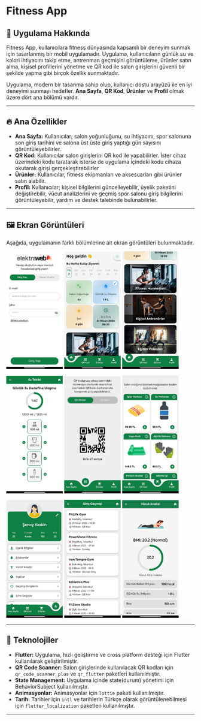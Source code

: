 # Fitness App

## 📱 Uygulama Hakkında

Fitness App, kullanıcılara fitness dünyasında kapsamlı bir deneyim sunmak için tasarlanmış bir mobil uygulamadır.
Uygulama, kullanıcıların günlük su ve kalori ihtiyacını takip etme, antrenman geçmişini görüntüleme, ürünler satın alma,
kişisel
profillerini yönetme ve QR kod ile salon girişlerini güvenli bir şekilde yapma gibi birçok özellik sunmaktadır.

Uygulama, modern bir tasarıma sahip olup, kullanıcı dostu arayüzü ile en iyi deneyimi sunmayı hedefler. **Ana Sayfa**,
**QR Kod**, **Ürünler** ve **Profil** olmak üzere dört ana bölümü vardır.

---

## 🔥 Ana Özellikler

- **Ana Sayfa:** Kullanıcılar; salon yoğunluğunu, su ihtiyacını, spor salonuna son giriş tarihini ve salona üst üste
  giriş yaptığı gün sayısını görüntüleyebilirler.
- **QR Kod:** Kullanıcılar salon girişlerini QR kod ile yapabilirler. İster cihaz üzerindeki kodu taratarak isterse de
  uygulama içindeki kodu cihaza okutarak girişi gerçekleştirebilirler
- **Ürünler:** Kullanıcılar, fitness ekipmanları ve aksesuarları gibi ürünler satın alabilir.
- **Profil:** Kullanıcılar; kişisel bilgilerini güncelleyebilir, üyelik paketini değiştirebilir, vücut analizlerini ve
  geçmiş spor salonu giriş bilgilerini görüntüleyebilir, yardım ve destek talebinde bulunabilirler.

---

## 🖼️ Ekran Görüntüleri

Aşağıda, uygulamanın farklı bölümlerine ait ekran görüntüleri bulunmaktadır.

<p float="left">
  <img src="assets/images/login1.jpeg" width="30%" />
  <img src="assets/images/home1.jpeg" width="30%" />
  <img src="assets/images/home2.jpeg" width="30%" />
</p>

<p float="left">
  <img src="assets/images/water_screen1.jpeg" width="30%" />
  <img src="assets/images/qr1.jpeg" width="30%" />
  <img src="assets/images/product1.jpeg" width="30%" />
</p>

<p float="left">
  <img src="assets/images/profile1.jpeg" width="30%" />
  <img src="assets/images/login_history1.jpeg" width="30%" />
  <img src="assets/images/body_analysis1.jpeg" width="30%" />
</p>

---

## 📲 Teknolojiler

- **Flutter:** Uygulama, hızlı geliştirme ve cross platform desteği için Flutter kullanılarak geliştirilmiştir.
- **QR Code Scanner:** Salon girişlerinde kullanılacak QR kodları için `qr_code_scanner_plus` ve `qr_flutter`
  paketleri kullanılmıştır.
- **State Management:** Uygulama içinde state(durum) yönetimi için BehaviorSubject kullanılmıştır.
- **Animasyonlar:** Animasyonlar için `lottie` paketi kullanılmıştır.
- **Tarih:** Tarihler için `intl` ve tarihlerin Türkçe olarak görüntülenebilmesi için `flutter_localization` paketleri kullanılmıştır.

---

